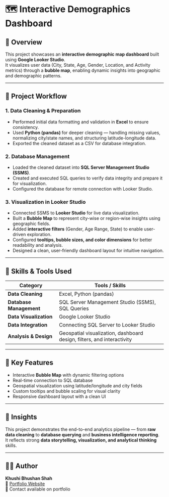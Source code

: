 # 🗺️ Interactive Demographics Dashboard

## 📖 Overview
This project showcases an **interactive demographic map dashboard** built using **Google Looker Studio**.  
It visualizes user data (City, State, Age, Gender, Location, and Activity metrics) through a **bubble map**, enabling dynamic insights into geographic and demographic patterns.

---

## 🧩 Project Workflow

### 1. **Data Cleaning & Preparation**
- Performed initial data formatting and validation in **Excel** to ensure consistency.
- Used **Python (pandas)** for deeper cleaning — handling missing values, normalizing city/state names, and structuring latitude-longitude data.
- Exported the cleaned dataset as a CSV for database integration.

### 2. **Database Management**
- Loaded the cleaned dataset into **SQL Server Management Studio (SSMS)**.
- Created and executed SQL queries to verify data integrity and prepare it for visualization.
- Configured the database for remote connection with Looker Studio.

### 3. **Visualization in Looker Studio**
- Connected SSMS to **Looker Studio** for live data visualization.
- Built a **Bubble Map** to represent city-wise or region-wise insights using geographic fields.
- Added **interactive filters** (Gender, Age Range, State) to enable user-driven exploration.
- Configured **tooltips, bubble sizes, and color dimensions** for better readability and analysis.
- Designed a clean, user-friendly dashboard layout for intuitive navigation.

---

## 🧠 Skills & Tools Used
| Category | Tools / Skills |
|-----------|----------------|
| **Data Cleaning** | Excel, Python (pandas) |
| **Database Management** | SQL Server Management Studio (SSMS), SQL Queries |
| **Data Visualization** | Google Looker Studio |
| **Data Integration** | Connecting SQL Server to Looker Studio |
| **Analysis & Design** | Geospatial visualization, dashboard design, filters, and interactivity |

---

## 🚀 Key Features
- Interactive **Bubble Map** with dynamic filtering options  
- Real-time connection to SQL database  
- Geospatial visualization using latitude/longitude and city fields  
- Custom tooltips and bubble scaling for visual clarity  
- Responsive dashboard layout with a clean UI

---

## 🧾 Insights
This project demonstrates the end-to-end analytics pipeline — from **raw data cleaning** to **database querying** and **business intelligence reporting**.  
It reflects strong **data storytelling, visualization, and analytical thinking** skills.

---

## 👩‍💻 Author
**Khushi Bhushan Shah**  
📍 [Portfolio Website](https://khushishaha.github.io/KhushiShah.github.io)  
📧 Contact available on portfolio
